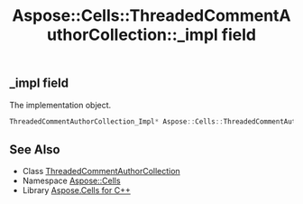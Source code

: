 ﻿---
title: Aspose::Cells::ThreadedCommentAuthorCollection::_impl field
linktitle: _impl
second_title: Aspose.Cells for C++ API Reference
description: 'Aspose::Cells::ThreadedCommentAuthorCollection::_impl field. The implementation object in C++.'
type: docs
weight: 1200
url: /cpp/aspose.cells/threadedcommentauthorcollection/_impl/
---
## _impl field


The implementation object.

```cpp
ThreadedCommentAuthorCollection_Impl* Aspose::Cells::ThreadedCommentAuthorCollection::_impl
```

## See Also

* Class [ThreadedCommentAuthorCollection](../)
* Namespace [Aspose::Cells](../../)
* Library [Aspose.Cells for C++](../../../)
